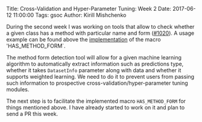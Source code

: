 Title: Cross-Validation and Hyper-Parameter Tuning: Week 2
Date: 2017-06-12 11:00:00
Tags: gsoc
Author: Kirill Mishchenko

During the second week I was working on tools that allow to check whether a
given class has a method with particular name and form
([#1020](https://github.com/mlpack/mlpack/pull/1020)). A usage example can be
found above the
[implementation](https://github.com/micyril/mlpack/blob/has_method_form/src/mlpack/core/util/sfinae_utility.hpp#L164)
of the macro 'HAS_METHOD_FORM`.

The method form detection tool will allow for a given machine learning
algorithm to automatically extract information such as predictions type,
whether it takes `DatasetInfo` parameter along with data and whether it supports
weighted learning. We need to do it to prevent users from passing such
information to prospective cross-validation/hyper-parameter tuning modules.

The next step is to facilitate the implemented macro `HAS_METHOD_FORM` for
things mentioned above. I have already started to work on it and plan to send a
PR this week.
